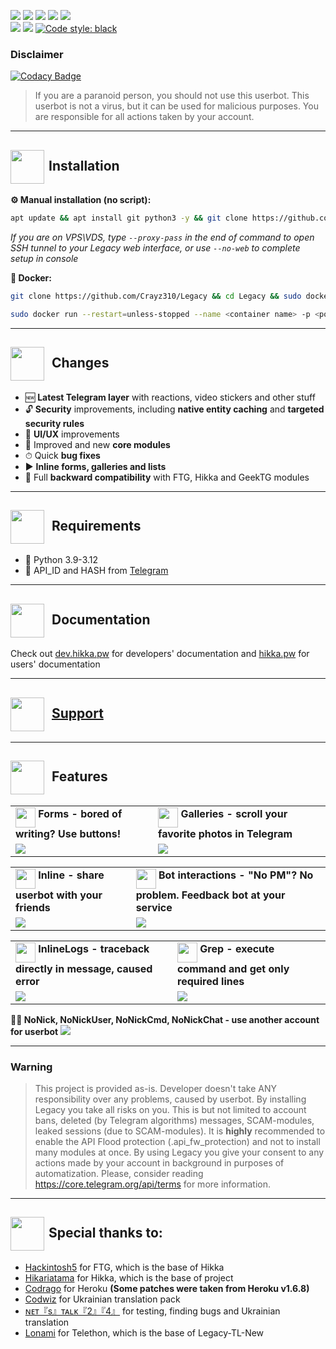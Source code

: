 <a href="https://www.codacy.com/gh/Crayz310/Legacy/dashboard?utm_source=github.com&amp;utm_medium=referral&amp;utm_content=Crayz310/Legacy&amp;utm_campaign=Badge_Grade"><img src="https://app.codacy.com/project/badge/Grade/97e3ea868f9344a5aa6e4d874f83db14"/></a>
<a href="#"><img src="https://img.shields.io/github/languages/code-size/Crayz310/Legacy"/></a>
<a href="#"><img src="https://img.shields.io/github/issues-raw/Crayz310/Legacy"/></a>
<a href="#"><img src="https://img.shields.io/github/license/Crayz310/Legacy"/></a>
<a href="#"><img src="https://img.shields.io/github/commit-activity/m/Crayz310/Legacy"/></a><br>
<a href="#"><img src="https://img.shields.io/github/forks/Crayz310/Legacy?style=flat"/></a>
<a href="#"><img src="https://img.shields.io/github/stars/Crayz310/Legacy"/></a>&nbsp;<a href="https://github.com/psf/black"><img src="https://img.shields.io/badge/code%20style-black-000000.svg" alt="Code style: black"></a><br>

### Disclaimer

[![Codacy Badge](https://api.codacy.com/project/badge/Grade/efd3ba8ed62942049006b06f6808d61b)](https://app.codacy.com/gh/Crayz310/Legacy?utm_source=github.com&utm_medium=referral&utm_content=Crayz310/Legacy&utm_campaign=Badge_Grade)

> If you are a paranoid person, you should not use this userbot. This userbot is not a virus, but it can be used for malicious purposes. You are responsible for all actions taken by your account.

<hr>
<h2><img src="https://img.icons8.com/?size=100&id=Jd0d5Iz2TZIb&format=png&color=000000" height="54" align="center" style="margin-right: 7px;">Installation</h2>

<b>⚙ Manual installation (no script):</b><br>
```bash
apt update && apt install git python3 -y && git clone https://github.com/Crayz310/Legacy && cd Legacy && pip install -r requirements.txt && python3 -m legacy
```

<i>If you are on VPS\VDS, type <code>--proxy-pass</code> in the end of command to open SSH tunnel to your Legacy web interface, or use <code>--no-web</code> to complete setup in console</i><br>

<b>🐬 Docker:</b><br>
```bash
git clone https://github.com/Crayz310/Legacy && cd Legacy && sudo docker build . -t Crayz310/Legacy:latest
```

```bash
sudo docker run --restart=unless-stopped --name <container name> -p <port>:8080 --detach -it Crayz310/Legacy:latest
```
<hr>
<h2><img src="https://img.icons8.com/?size=100&id=PClBimo4GQGJ&format=png&color=000000" height="54" align="center" style="margin-right: 7px;"> Changes</h2>

<ul>
 <li>🆕 <b>Latest Telegram layer</b> with reactions, video stickers and other stuff</li>
 <li>🔓 <b>Security</b> improvements, including <b>native entity caching</b> and <b>targeted security rules</b></li>
 <li>🎨 <b>UI/UX</b> improvements</li>
 <li>📼 Improved and new <b>core modules</b></li>
 <li>⏱ Quick <b>bug fixes</b></li>
 <li>▶️ <b>Inline forms, galleries and lists</b></li>
 <li>🔁 Full <b>backward compatibility</b> with FTG, Hikka and GeekTG modules</li>
</ul>

<hr>
<h2 border="none"><img src="https://img.icons8.com/?size=100&id=5cJddikxEAhI&format=png&color=000000" height="54" align="center" style="margin-right: 7px;"> Requirements</h2>
<ul>
 <li>🐍 Python 3.9-3.12</li>
 <li>🔑 API_ID and HASH from <a href="https://my.telegram.org/apps" color="#2594cb">Telegram</a></li>
</ul>

<hr>
<h2 border="none"><img src="https://img.icons8.com/?size=100&id=rLMbY01ZXrPE&format=png&color=000000" height="54" align="center" style="margin-right: 7px;"> Documentation</h2>

Check out <a href="https://web.archive.org/dev.hikka.pw">dev.hikka.pw</a> for developers' documentation and <a href="https://web.archive.org/hikka.pw">hikka.pw</a> for users' documentation<br>

<hr>
<h2 border="none"><img src="https://img.icons8.com/?size=100&id=wuPAd75eU6lM&format=png&color=000000" height="54" align="center" style="margin-right: 7px;"> <a href="https://t.me/legacy_help">Support</a></h2>

<hr>
<h2 border="none"><img src="https://img.icons8.com/?size=100&id=YCbKhwUNH1pc&format=png&color=000000" height="54" align="center" style="margin-right: 7px;"> Features</h2>
<table>
 <tr>
  <td>
   <img src="https://github.com/hikariatama/assets/raw/master/1286-three-3-key-flat.webp" height="32" align="middle"><b> Forms - bored of writing? Use buttons!</b>
  </td>
  <td>
   <img src="https://github.com/hikariatama/assets/raw/master/61-camera-flat.webp" height="32" align="middle"><b> Galleries - scroll your favorite photos in Telegram</b>
  </td>
 </tr>
 <tr>
  <td>
   <img src="https://i.postimg.cc/T3VSMbvQ/legacy-inline-form.gif">
  </td>
  <td>
   <img src="https://i.postimg.cc/1XDTmVN9/legacy-inline.gif">
  </td>
 </tr>
</table>
<table>
 <tr>
  <td>
   <img src="https://github.com/hikariatama/assets/raw/master/216-arrow-5-flat.webp" height="32" align="middle"><b> Inline - share userbot with your friends</b>
  </td>
  <td>
   <img src="https://github.com/hikariatama/assets/raw/master/1054-amazon-echo-speaker-flat.webp" height="32" align="middle"><b> Bot interactions - "No PM"? No problem. Feedback bot at your service</b>
  </td>
 </tr>
 <tr>
  <td>
   <img src="https://i.postimg.cc/nzGcXrm1/legacy-inline-cmds.gif">
  </td>
  <td>
   <img src="https://i.postimg.cc/HsXHnVC8/legacy-feedback.gif">
  </td>
 </tr>
</table>
<table>
 <tr>
  <td>
   <img src="https://github.com/hikariatama/assets/raw/master/1140-error-flat.webp" height="32" align="middle"><b> InlineLogs - traceback directly in message, caused error</b>
  </td>
  <td>
   <img src="https://github.com/hikariatama/assets/raw/master/35-edit-flat.webp" height="32" align="middle"><b> Grep - execute command and get only required lines</b>
  </td>
 </tr>
 <tr>
  <td>
   <img src="https://i.postimg.cc/FHHPqBGF/legacy-inline-logs.gif">
  </td>
  <td>
   <img src="https://i.postimg.cc/FzbcshFt/legacy-grep.gif">
  </td>
 </tr>
</table>

<b>👨‍👦 NoNick, NoNickUser, NoNickCmd, NoNickChat - use another account for userbot</b>
<img src="https://i.postimg.cc/wvX3DFCL/legacy-nonick.gif">

<hr>

### Warning

> This project is provided as-is. Developer doesn't take ANY responsibility over any problems, caused by userbot. By installing Legacy you take all risks on you. This is but not limited to account bans, deleted (by Telegram algorithms) messages, SCAM-modules, leaked sessions (due to SCAM-modules). It is **highly** recommended to enable the API Flood protection (.api_fw_protection) and not to install many modules at once. By using Legacy you give your consent to any actions made by your account in background in purposes of automatization. Please, consider reading https://core.telegram.org/api/terms for more information.

<hr>
<h2><img src="https://img.icons8.com/?size=100&id=haPxINLo0tRS&format=png&color=000000" height="54" align="center" style="margin-right: 7px;">Special thanks to:</h2>

<ul>
    <li><a href="https://gitlab.com/hackintosh5">Hackintosh5</a> for FTG, which is the base of Hikka</li>
    <li><a href="https://github.com/beveiled">Hikariatama</a> for Hikka, which is the base of project</li>
    <li><a href="https://github.com/coddrago">Codrago</a> for Heroku <b>(Some patches were taken from Heroku v1.6.8)</b></li>
    <li><a href="https://t.me/GunyaKshin">Codwiz</a> for Ukrainian translation pack</li>
    <li><a href="https://t.me/Admt_450">ɴᴇᴛ『s』ᴛᴀʟᴋ『2』『4』</a> for testing, finding bugs and Ukrainian translation</li>
    <li><a href="https://t.me/lonami">Lonami</a> for Telethon, which is the base of Legacy-TL-New</li>
</ul>
